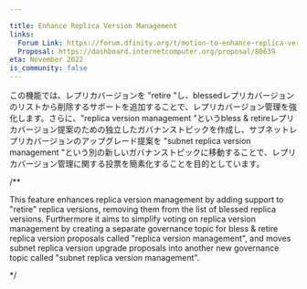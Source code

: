 ```yaml
---

title: Enhance Replica Version Management
links:
  Forum Link: https://forum.dfinity.org/t/motion-to-enhance-replica-version-management/15307
  Proposal: https://dashboard.internetcomputer.org/proposal/80639
eta: November 2022
is_community: false
---
```

この機能では、レプリカバージョンを "retire "し、blessedレプリカバージョンのリストから削除するサポートを追加することで、レプリカバージョン管理を強化します。さらに、"replica version management "というbless & retireレプリカバージョン提案のための独立したガバナンストピックを作成し、サブネットレプリカバージョンのアップグレード提案を "subnet replica version management "という別の新しいガバナンストピックに移動することで、レプリカバージョン管理に関する投票を簡素化することを目的としています。

/**

This feature enhances replica version management by adding support to "retire" replica versions, removing them from the list of blessed replica versions. Furthermore it aims to simplify voting on replica version management by creating a separate governance topic for bless & retire replica version proposals called "replica version management", and moves subnet replica version upgrade proposals into another new governance topic called "subnet replica version management". 

*/